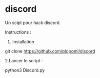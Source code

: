 # discord
Un scipt pour hack discord.

Instructions : 

1. Installation

git clone https://github.com/plopomi/discord

2.Lancer le script :

python3 Discord.py
